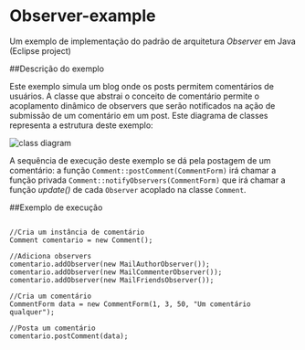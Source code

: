 # Observer-example

Um exemplo de implementação do padrão de arquitetura *Observer* em Java (Eclipse project)

##Descrição do exemplo

Este exemplo simula um blog onde os posts permitem comentários de usuários. A classe que abstrai o conceito
de comentário permite o acoplamento dinâmico de observers que serão notificados na ação de submissão
de um comentário em um post. Este diagrama de classes representa a estrutura deste exemplo:


![class diagram](https://raw.githubusercontent.com/JoabMendes/observer-example/master/src/Project/ObserverClassDiagram.png)


A sequência de execução deste exemplo se dá pela postagem de um comentário:
a função `Comment::postComment(CommentForm)` irá chamar a função privada
`Comment::notifyObservers(CommentForm)` que irá chamar a função *update()* de
cada `Observer` acoplado na classe `Comment`.

##Exemplo de execução

```

//Cria um instância de comentário
Comment comentario = new Comment();

//Adiciona observers
comentario.addObserver(new MailAuthorObserver());
comentario.addObserver(new MailCommenterObserver());
comentario.addObserver(new MailFriendsObserver());

//Cria um comentário
CommentForm data = new CommentForm(1, 3, 50, "Um comentário qualquer");

//Posta um comentário
comentario.postComment(data);

```

